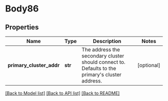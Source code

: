 # Body86

## Properties
Name | Type | Description | Notes
------------ | ------------- | ------------- | -------------
**primary_cluster_addr** | **str** | The address the secondary cluster should connect to. Defaults to the primary&#x27;s cluster address. | [optional] 

[[Back to Model list]](../README.md#documentation-for-models) [[Back to API list]](../README.md#documentation-for-api-endpoints) [[Back to README]](../README.md)

